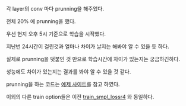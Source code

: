 각 layer의 conv 마다 prunning을 해주었다. 

전체 20% 에 prunning을 했다. 

우선 현지 오후 5시 기준으로 학습을 시작했다. 

지난번 24시간이 걸린것과 얼마나 차이가 날지는 해봐야 알 수 있을 듯 하다. 

실제로 prunning을 덧붙인 것 만으로 학습시간에 차이가 있는지는 궁금하긴하다. 

성능에도 차이가 있는지는 결과를 봐야 알 수 있을 것 같다. 

prunning을 하는 코드는 [예제 사이트](https://github.com/Huffon/nlp-various-tutorials/blob/master/pruning-bert.ipynb)를 참고 하였다.

이외의 다른 train option들은 이전 [train_smpl_lossr4](https://github.com/bae3559/2021summerintern/tree/main/train/train_add_smpl_loss4) 와 동일하다. 


